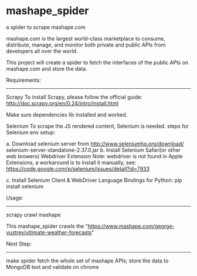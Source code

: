 mashape_spider
==============

a spider to scrape mashape.com 

mashape.com is the largest world-class marketplace to consume, 
distribute, manage, and monitor both private and public APIs 
from developers all over the world.

This project will create a spider to fetch the interfaces of the public APIs 
on mashape.com and store the data.

Requirements:
******************
Scrapy
To install Scrapy, please follow the official guide:
http://doc.scrapy.org/en/0.24/intro/install.html

Make sure dependencies lib installed and worked.

Selenium
To scrape the JS rendered content, Selenium is needed.
steps for Selenium env setup: 

a. Download selenium server from http://www.seleniumhq.org/download/   selenium-server-standalone-2.37.0.jar
b. Install Selenium Safari(or other web browers) Webdriver Extension
Note: webdriver is not found in Apple Extensions, a workaround is to install it manually, see:
https://code.google.com/p/selenium/issues/detail?id=7933

c. Install Selenium Client & WebDriver Language Bindings for Python: pip install selenium


Usage:
*****************
scrapy crawl mashape

This mashape_spider crawls the "https://www.mashape.com/george-vustrey/ultimate-weather-forecasts"


Next Step:
*****************
make spider fetch the whole set of mashape APIs;
store the data to MongoDB
test and validate on chrome 
